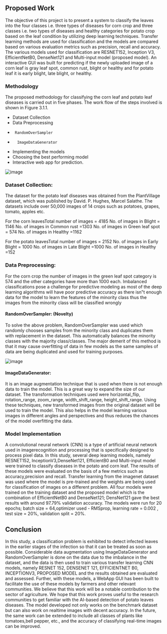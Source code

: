 ## Proposed Work
The objective of this project is to present a system to classify the leaves into the four classes i.e. three types of diseases for corn crop and three classes i.e. two types of diseases and healthy categories for potato crop based on the leaf condition by utilizing deep learning techniques. Transfer learning methods are used for classification and the models are compared based on various evaluation metrics such as precision, recall and accuracy. The various models used for classification are RESNET152, Inception V3, EfficientNetB0, DenseNet121 and Multi-input model (proposed model). An interactive GUI was built for predicting if the newly uploaded image of a corn leaf is gray leaf spot, common rust, blight or healthy and for potato leaf it is early blight, late blight, or healthy.

### Methodology
The proposed methodology for classifying the corn leaf and potato leaf diseases is carried out in five phases. The work flow of the steps involved is shown in Figure 3.1.1.
*  Dataset Collection
*  Data Preprocessing
*      RandomOverSampler
*       ImageDataGenerator
* Implementing the models
* Choosing the best performing model
* Interactive web app for prediction.

![image](https://github.com/yashwanth-alapati/Transfer-Learning/assets/145064639/199836e5-d3c0-4e27-b0b1-75e774b79a24)


### Dataset Collection:
The dataset for the potato leaf diseases was obtained from the PlantVillage dataset, which was published by David. P. Hughes, Marcel Salathe. The datasets include over 50,000 images of 14 crops such as potatoes, grapes, tomato, apples etc.

For the corn leavesTotal number of images = 4185
No. of images in Blight = 1146
No. of images in Common rust =1303
No. of images in Green leaf spot = 574
No. of images in Healthy =1162

For the potato leavesTotal number of images = 2152
No. of images in Early Blight = 1000
No. of images in Late Blight =1000
No. of images in Healthy =152

### Data Preprocessing:
For the corn crop the number of images in the green leaf spot category is 574 and the other categories have more than 1000 each. Imbalanced classifications pose a challenge for predictive modeling as most of the deep learning algorithms will have poor predictive accuracy as there isn‟t enough data for the model to learn the features of the minority class thus the images from the minority class will be classified wrongly
#### RandomOverSampler: (Novelty)
To solve the above problem, RandomOverSampler was used which randomly chooses samples from the minority class and duplicates them with replacement in the dataset. This automatically balances the minority classes with the majority class/classes. The major demerit of this method is that it may cause overfitting of data in few models as the same samples of data are being duplicated and used for training purposes.

![image](https://github.com/yashwanth-alapati/Transfer-Learning/assets/145064639/9340046d-99f7-4bba-8217-e4dd484dafdf)



#### ImageDataGenerator:
It is an image augmentation technique that is used when there is not enough data to train the model. This is a great way to expand the size of our dataset. The transformation techniques used were horizontal_flip, rotation_range, zoom_range, width_shift_range, height_shift_range. Using these techniques, new transformed images from the original dataset will be used to train the model. This also helps in the model learning various images in different angles and perspectives and thus reduces the chances of the model overfitting the data.

### Model Implementation
A convolutional neural network (CNN) is a type of artificial neural network used in imagerecognition and processing that is specifically designed to process pixel data. In this study, several deep learning models, namely RESNET152, InceptionV3,DenseNet121, EfficientB0 and Multi-input model were trained to classify diseases in the potato and corn leaf. The results of these models were evaluated on the basis of a few metrics such as accuracy,precision and recall. Transfer learning from the imagenet dataset was used where the model is pre-trained and the weights are being used for classification of images on a different
problem. All four models were trained on the training dataset and the proposed model which is the combination of EfficientNetB0 and DenseNet121; DensNet121 gave the best results with around 97.79% validation accuracy.
The models were run for 20 epochs; batch size = 64,optimizer used - RMSprop, learning rate = 0.002 , test size = 20%, validation split = 20%.


## Conclusion
In this study, a classification problem is exhibited to detect infected leaves in the earlier stages of the infection so that it can be treated as soon as possible. Considerable data augmentation using ImageDataGenerator and RandomOverSampler is done on the data due to the imbalance in the dataset, and the data is then used to train various transfer learning CNN models, namely RESNET 152, DENSENET 121, EFFICIENTNET B0, INCEPTIONV3, PROPOSED MODEL and the results obtained are evaluated and assessed. Further, with these models, a WebApp GUI has been built to facilitate the use of these models by farmers and other relevant communities. We believe that this work will be a notable contribution to the sector of agriculture. We hope that this work proves useful to the research communities to get familiar with the AI-based detection of potato leaves diseases.
The model developed not only works on the benchmark dataset but can also work on realtime images with decent accuracy. In the future, the same work can be extended to include all classes of plants like tomatoes,bell pepper, etc., and the accuracy of classifying real-time images can be improved.
